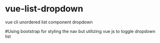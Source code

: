 # vue-list-dropdown
vue cli unordered list component dropdown

#Using bootstrap for styling the nav but utilizing vue js to toggle dropdown list
